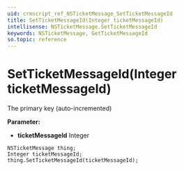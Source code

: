 ```yaml
---
uid: crmscript_ref_NSTicketMessage_SetTicketMessageId
title: SetTicketMessageId(Integer ticketMessageId)
intellisense: NSTicketMessage.SetTicketMessageId
keywords: NSTicketMessage, GetTicketMessageId
so.topic: reference
---
```


# SetTicketMessageId(Integer ticketMessageId)

The primary key (auto-incremented)

**Parameter:** 
* **ticketMessageId** Integer

```crmscript
NSTicketMessage thing;
Integer ticketMessageId;
thing.SetTicketMessageId(ticketMessageId);
```

